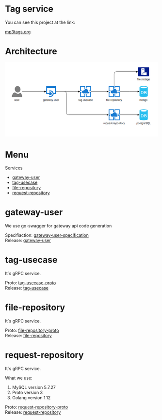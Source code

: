 # Tag service

You can see this project at the link:  
  
[mp3tags.org](http://www.mp3tags.org)  
  
# Architecture

![](arch.png)

# Menu 

[Services]()  

  * [gateway-user](#gateway-user)
  * [tag-usecase](#tag-usecase)
  * [file-repository](#file-repository)
  * [request-repository](#request-repository)
  
# gateway-user

We use go-swagger for gateway api code generation  
  
Specifiaction: [gateway-user-specification](https://github.com/mp3tags/gateway-user-specification)  
Release: [gateway-user](https://github.com/mp3tags/gateway-user)  

# tag-usecase

It`s gRPC service.  

Proto: [tag-usecase-proto](https://github.com/mp3tags/tag-usecase-proto)  
Release: [tag-usecase](https://github.com/mp3tags/tag-usecase)

# file-repository

It`s gRPC service.  

Proto: [file-repository-proto](https://github.com/mp3tags/file-respository-proto)  
Release: [file-repository](https://github.com/mp3tags/file-respository)  

# request-repository

It`s gRPC service.  

What we use:
1. MySQL version 5.7.27  
2. Proto version 3
3. Golang version 1.12  
  
Proto: [request-repository-proto](https://github.com/mp3tags/request-respository-proto)  
Release: [request-repository](https://github.com/mp3tags/request-respository)    